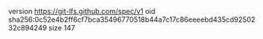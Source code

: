 version https://git-lfs.github.com/spec/v1
oid sha256:0c52e4b2ff6cf7bca35496770518b44a7c17c86eeeebd435cd9250232c894249
size 147
